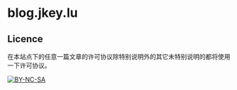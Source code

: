 blog.jkey.lu
============

Licence
-------

在本站点下的任意一篇文章的许可协议除特别说明外的其它未特别说明的都将使用一下许可协议。

[![BY-NC-SA](http://i.creativecommons.org/l/by-nc-sa/3.0/88x31.png "BY-NC-SA")](http://creativecommons.org/licenses/by-nc-sa/3.0/deed.zh)
